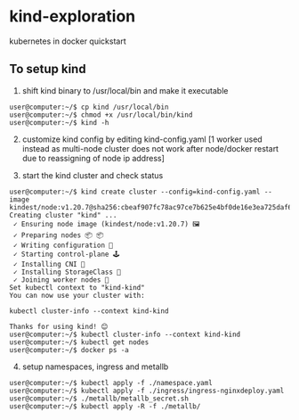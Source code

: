 # kind-exploration
kubernetes in docker quickstart


## To setup kind

1. shift kind binary to /usr/local/bin and make it executable
```
user@computer:~/$ cp kind /usr/local/bin
user@computer:~/$ chmod +x /usr/local/bin/kind
user@computer:~/$ kind -h
```

2. customize kind config by editing kind-config.yaml [1 worker used instead as multi-node cluster does not work after node/docker restart due to reassigning of node ip address]

3. start the kind cluster and check status
```
user@computer:~/$ kind create cluster --config=kind-config.yaml --image kindest/node:v1.20.7@sha256:cbeaf907fc78ac97ce7b625e4bf0de16e3ea725daf6b04f930bd14c67c671ff9
Creating cluster "kind" ...
 ✓ Ensuring node image (kindest/node:v1.20.7) 🖼
 ✓ Preparing nodes 📦 📦
 ✓ Writing configuration 📜
 ✓ Starting control-plane 🕹️
 ✓ Installing CNI 🔌
 ✓ Installing StorageClass 💾
 ✓ Joining worker nodes 🚜
Set kubectl context to "kind-kind"
You can now use your cluster with:

kubectl cluster-info --context kind-kind

Thanks for using kind! 😊
user@computer:~/$ kubectl cluster-info --context kind-kind
user@computer:~/$ kubectl get nodes
user@computer:~/$ docker ps -a
```

4. setup namespaces, ingress and metallb
```
user@computer:~/$ kubectl apply -f ./namespace.yaml
user@computer:~/$ kubectl apply -f ./ingress/ingress-nginxdeploy.yaml
user@computer:~/$ ./metallb/metallb_secret.sh
user@computer:~/$ kubectl apply -R -f ./metallb/
```
